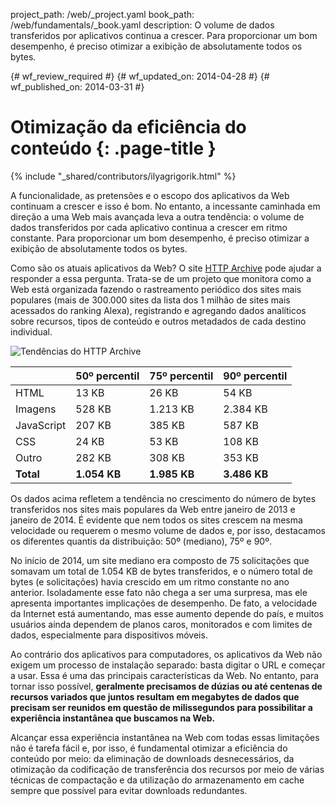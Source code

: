 project_path: /web/_project.yaml
book_path: /web/fundamentals/_book.yaml
description: O volume de dados transferidos por aplicativos continua a crescer. Para proporcionar um bom desempenho, é preciso otimizar a exibição de absolutamente todos os bytes.

{# wf_review_required #}
{# wf_updated_on: 2014-04-28 #}
{# wf_published_on: 2014-03-31 #}

# Otimização da eficiência do conteúdo {: .page-title }

{% include "_shared/contributors/ilyagrigorik.html" %}



A funcionalidade, as pretensões e o escopo dos aplicativos da Web continuam a crescer e isso é bom. No entanto, a incessante caminhada em direção a uma Web mais avançada leva a outra tendência: o volume de dados transferidos por cada aplicativo continua a crescer em ritmo constante. Para proporcionar um bom desempenho, é preciso otimizar a exibição de absolutamente todos os bytes.


Como são os atuais aplicativos da Web? O site [HTTP Archive](http://httparchive.org/) pode ajudar a responder a essa pergunta. Trata-se de um projeto que monitora como a Web está organizada fazendo o rastreamento periódico dos sites mais populares (mais de 300.000 sites da lista dos 1 milhão de sites mais acessados do ranking Alexa), registrando e agregando dados analíticos sobre recursos, tipos de conteúdo e outros metadados de cada destino individual.

<img src="images/http-archive-trends.png" class="center" alt="Tendências do HTTP Archive">

<table class="mdl-data-table mdl-js-data-table">
<thead>
  <tr>
    <th></th>
    <th>50º percentil</th>
    <th>75º percentil</th>
    <th>90º percentil</th>
  </tr>
</thead>
<tr>
  <td data-th="tipo">HTML</td>
  <td data-th="50%">13 KB</td>
  <td data-th="75%">26 KB</td>
  <td data-th="90%">54 KB</td>
</tr>
<tr>
  <td data-th="tipo">Imagens</td>
  <td data-th="50%">528 KB</td>
  <td data-th="75%">1.213 KB</td>
  <td data-th="90%">2.384 KB</td>
</tr>
<tr>
  <td data-th="tipo">JavaScript</td>
  <td data-th="50%">207 KB</td>
  <td data-th="75%">385 KB</td>
  <td data-th="90%">587 KB</td>
</tr>
<tr>
  <td data-th="tipo">CSS</td>
  <td data-th="50%">24 KB</td>
  <td data-th="75%">53 KB</td>
  <td data-th="90%">108 KB</td>
</tr>
<tr>
  <td data-th="tipo">Outro</td>
  <td data-th="50%">282 KB</td>
  <td data-th="75%">308 KB</td>
  <td data-th="90%">353 KB</td>
</tr>
<tr>
  <td data-th="tipo"><strong>Total</strong></td>
  <td data-th="50%"><strong>1.054 KB</strong></td>
  <td data-th="75%"><strong>1.985 KB</strong></td>
  <td data-th="90%"><strong>3.486 KB</strong></td>
</tr>
</table>

Os dados acima refletem a tendência no crescimento do número de bytes transferidos nos sites mais populares da Web entre janeiro de 2013 e janeiro de 2014. É evidente que nem todos os sites crescem na mesma velocidade ou requerem o mesmo volume de dados e, por isso, destacamos os diferentes quantis da distribuição: 50º (mediano), 75º e 90º.

No início de 2014, um site mediano era composto de 75 solicitações que somavam um total de 1.054 KB de bytes transferidos, e o número total de bytes (e solicitações) havia crescido em um ritmo constante no ano anterior. Isoladamente esse fato não chega a ser uma surpresa, mas ele apresenta importantes implicações de desempenho. De fato, a velocidade da Internet está aumentando, mas esse aumento depende do país, e muitos usuários ainda dependem de planos caros, monitorados e com limites de dados, especialmente para dispositivos móveis.

Ao contrário dos aplicativos para computadores, os aplicativos da Web não exigem um processo de instalação separado: basta digitar o URL e começar a usar. Essa é uma das principais características da Web. No entanto, para tornar isso possível, **geralmente precisamos de dúzias ou até centenas de recursos variados que juntos resultam em megabytes de dados que precisam ser reunidos em questão de milissegundos para possibilitar a experiência instantânea que buscamos na Web.**

Alcançar essa experiência instantânea na Web com todas essas limitações não é tarefa fácil e, por isso, é fundamental otimizar a eficiência do conteúdo por meio: da eliminação de downloads desnecessários, da otimização da codificação de transferência dos recursos por meio de várias técnicas de compactação e da utilização do armazenamento em cache sempre que possível para evitar downloads redundantes.



